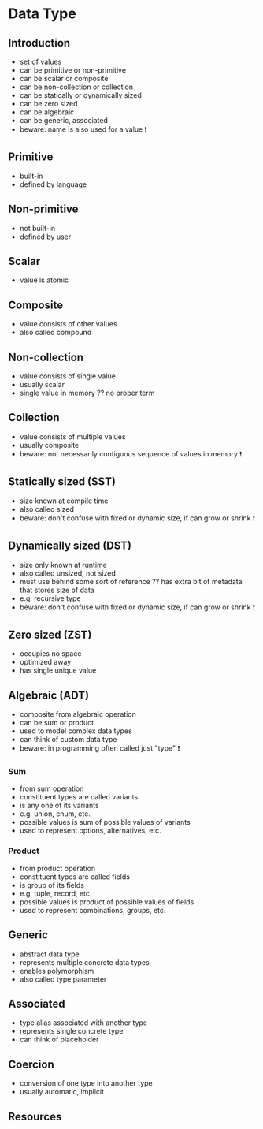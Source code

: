 # Data Type



## Introduction

- set of values
- can be primitive or non-primitive
- can be scalar or composite
- can be non-collection or collection
- can be statically or dynamically sized
- can be zero sized
- can be algebraic
- can be generic, associated
- beware: name is also used for a value ❗️



## Primitive

- built-in
- defined by language



## Non-primitive

- not built-in
- defined by user



## Scalar

- value is atomic



## Composite

- value consists of other values
- also called compound



## Non-collection

- value consists of single value
- usually scalar
- single value in memory
?? no proper term



## Collection

- value consists of multiple values
- usually composite
- beware: not necessarily contiguous sequence of values in memory ❗️



## Statically sized (SST)

- size known at compile time
- also called sized
- beware: don't confuse with fixed or dynamic size, if can grow or shrink ❗️



## Dynamically sized (DST)

- size only known at runtime
- also called unsized, not sized
- must use behind some sort of reference
?? has extra bit of metadata that stores size of data
- e.g. recursive type
- beware: don't confuse with fixed or dynamic size, if can grow or shrink ❗️



## Zero sized (ZST)

- occupies no space
- optimized away
- has single unique value



## Algebraic (ADT)

- composite from algebraic operation
- can be sum or product
- used to model complex data types
- can think of custom data type
- beware: in programming often called just "type" ❗️

### Sum

- from sum operation
- constituent types are called variants
- is any one of its variants
- e.g. union, enum, etc.
- possible values is sum of possible values of variants
- used to represent options, alternatives, etc.

### Product

- from product operation
- constituent types are called fields
- is group of its fields
- e.g. tuple, record, etc.
- possible values is product of possible values of fields
- used to represent combinations, groups, etc.



## Generic

- abstract data type
- represents multiple concrete data types
- enables polymorphism
- also called type parameter



## Associated

- type alias associated with another type
- represents single concrete type
- can think of placeholder



## Coercion

- conversion of one type into another type
- usually automatic, implicit



## Resources
